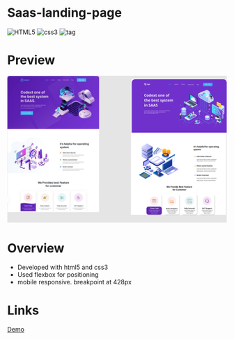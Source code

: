 # Saas-landing-page


![HTML5](https://img.shields.io/badge/HTML-5-red)
![css3](https://img.shields.io/badge/CSS-3-blue)
![tag](https://img.shields.io/badge/tag-v.0.0.1-yellow)

# Preview
![img](./imgs/13.png)

<!-- Overview section  -->
 # Overview
 - Developed with html5 and css3
 - Used flexbox for positioning
 - mobile responsive. breakpoint at 428px

# Links
[Demo](https://xz-saas.netlify.app/)
